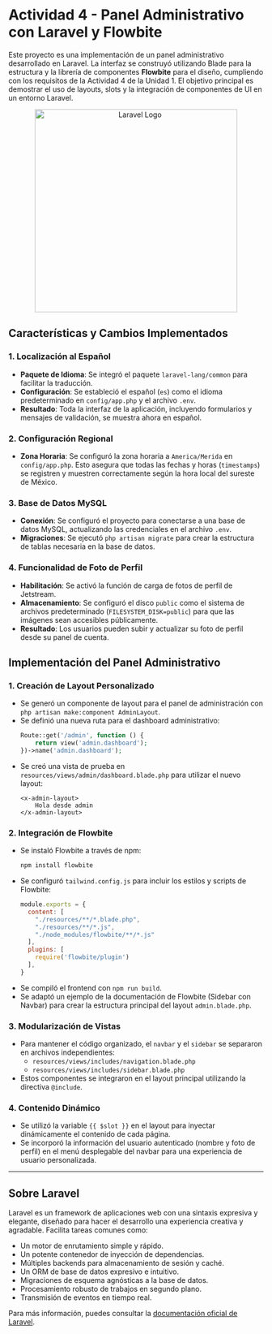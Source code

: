 # Actividad 4 - Panel Administrativo con Laravel y Flowbite

Este proyecto es una implementación de un panel administrativo desarrollado en Laravel. La interfaz se construyó utilizando Blade para la estructura y la librería de componentes **Flowbite** para el diseño, cumpliendo con los requisitos de la Actividad 4 de la Unidad 1. El objetivo principal es demostrar el uso de layouts, slots y la integración de componentes de UI en un entorno Laravel.

<p align="center"><a href="https://laravel.com" target="_blank"><img src="https://raw.githubusercontent.com/laravel/art/master/logo-lockup/5%20SVG/2%20CMYK/1%20Full%20Color/laravel-logolockup-cmyk-red.svg" width="400" alt="Laravel Logo"></a></p>

## Características y Cambios Implementados

### 1. Localización al Español
- **Paquete de Idioma**: Se integró el paquete `laravel-lang/common` para facilitar la traducción.
- **Configuración**: Se estableció el español (`es`) como el idioma predeterminado en `config/app.php` y el archivo `.env`.
- **Resultado**: Toda la interfaz de la aplicación, incluyendo formularios y mensajes de validación, se muestra ahora en español.

### 2. Configuración Regional
- **Zona Horaria**: Se configuró la zona horaria a `America/Merida` en `config/app.php`. Esto asegura que todas las fechas y horas (`timestamps`) se registren y muestren correctamente según la hora local del sureste de México.

### 3. Base de Datos MySQL
- **Conexión**: Se configuró el proyecto para conectarse a una base de datos MySQL, actualizando las credenciales en el archivo `.env`.
- **Migraciones**: Se ejecutó `php artisan migrate` para crear la estructura de tablas necesaria en la base de datos.

### 4. Funcionalidad de Foto de Perfil
- **Habilitación**: Se activó la función de carga de fotos de perfil de Jetstream.
- **Almacenamiento**: Se configuró el disco `public` como el sistema de archivos predeterminado (`FILESYSTEM_DISK=public`) para que las imágenes sean accesibles públicamente.
- **Resultado**: Los usuarios pueden subir y actualizar su foto de perfil desde su panel de cuenta.

## Implementación del Panel Administrativo

### 1. Creación de Layout Personalizado
- Se generó un componente de layout para el panel de administración con `php artisan make:component AdminLayout`.
- Se definió una nueva ruta para el dashboard administrativo:
  ```php
  Route::get('/admin', function () {
      return view('admin.dashboard');
  })->name('admin.dashboard');
  ```
- Se creó una vista de prueba en `resources/views/admin/dashboard.blade.php` para utilizar el nuevo layout:
  ```blade
  <x-admin-layout>
      Hola desde admin
  </x-admin-layout>
  ```

### 2. Integración de Flowbite
- Se instaló Flowbite a través de npm:
  ```bash
  npm install flowbite
  ```
- Se configuró `tailwind.config.js` para incluir los estilos y scripts de Flowbite:
  ```js
  module.exports = {
    content: [
      "./resources/**/*.blade.php",
      "./resources/**/*.js",
      "./node_modules/flowbite/**/*.js"
    ],
    plugins: [
      require('flowbite/plugin')
    ],
  }
  ```
- Se compiló el frontend con `npm run build`.
- Se adaptó un ejemplo de la documentación de Flowbite (Sidebar con Navbar) para crear la estructura principal del layout `admin.blade.php`.

### 3. Modularización de Vistas
- Para mantener el código organizado, el `navbar` y el `sidebar` se separaron en archivos independientes:
  - `resources/views/includes/navigation.blade.php`
  - `resources/views/includes/sidebar.blade.php`
- Estos componentes se integraron en el layout principal utilizando la directiva `@include`.

### 4. Contenido Dinámico
- Se utilizó la variable `{{ $slot }}` en el layout para inyectar dinámicamente el contenido de cada página.
- Se incorporó la información del usuario autenticado (nombre y foto de perfil) en el menú desplegable del navbar para una experiencia de usuario personalizada.

---

## Sobre Laravel

Laravel es un framework de aplicaciones web con una sintaxis expresiva y elegante, diseñado para hacer el desarrollo una experiencia creativa y agradable. Facilita tareas comunes como:

- Un motor de enrutamiento simple y rápido.
- Un potente contenedor de inyección de dependencias.
- Múltiples backends para almacenamiento de sesión y caché.
- Un ORM de base de datos expresivo e intuitivo.
- Migraciones de esquema agnósticas a la base de datos.
- Procesamiento robusto de trabajos en segundo plano.
- Transmisión de eventos en tiempo real.

Para más información, puedes consultar la [documentación oficial de Laravel](https://laravel.com/docs).
